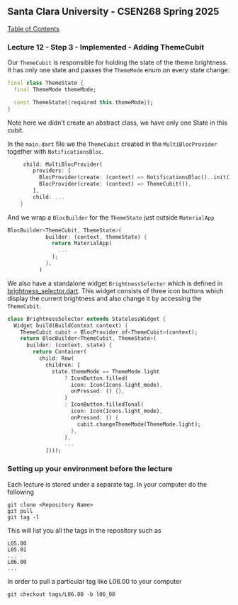 ## Santa Clara University - CSEN268 Spring 2025

[Table of Contents](/toc.md)

### Lecture 12 - Step 3 - Implemented - Adding ThemeCubit

Our `ThemeCubit` is responsible for holding the state of the theme brightness. It has only one state and passes the `ThemeMode` enum on every state change:
```dart
final class ThemeState {
  final ThemeMode themeMode;

  const ThemeState({required this.themeMode});
}
```
Note here we didn't create an abstract class, we have only one State in this cubit.

In the `main.dart` file we the `ThemeCubit` created in the `MultiBlocProvider` together with `NotificationsBloc`.
```dart
     child: MultiBlocProvider(
        providers: [
          BlocProvider(create: (context) => NotificationsBloc()..init()),
          BlocProvider(create: (context) => ThemeCubit()),
        ],
        child: ...
    }
```

And we wrap a `BlocBuilder` for the `ThemeState` just outside `MaterialApp`
```dart
BlocBuilder<ThemeCubit, ThemeState>(
            builder: (context, themeState) {
              return MaterialApp(
                ...
              );
            },
          )
```

We also have a standalone widget `BrightnessSelector` which is defined in [brightness_selector.dart](/lib/widgets/brightness_selector.dart). This widget consists of three icon buttons which display the current brightness and also change it by accessing the `ThemeCubit`.
```dart
class BrightnessSelector extends StatelessWidget {
  Widget build(BuildContext context) {
    ThemeCubit cubit = BlocProvider.of<ThemeCubit>(context);
    return BlocBuilder<ThemeCubit, ThemeState>(
      builder: (context, state) {
        return Container(
          child: Row(
            children: [
              state.themeMode == ThemeMode.light
                  ? IconButton.filled(
                    icon: Icon(Icons.light_mode),
                    onPressed: () {},
                  )
                  : IconButton.filledTonal(
                    icon: Icon(Icons.light_mode),
                    onPressed: () {
                      cubit.changeThemeMode(ThemeMode.light);
                    },
                  ),
                  ...
            ])));
```
### Setting up your environment before the lecture

Each lecture is stored under a separate tag. In your computer do the following

    git clone <Repository Name>
    git pull
    git tag -l

This will list you all the tags in the repository such as

    L05.00
    L05.01
    ...
    L06.00
    ...

In order to pull a particular tag like L06.00 to your computer

    git checkout tags/L06.00 -b l06_00


